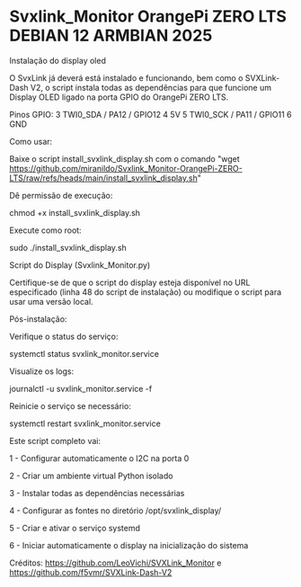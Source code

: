# Svxlink_Monitor OrangePi ZERO LTS DEBIAN 12 ARMBIAN 2025
Instalação do display oled

O SvxLink já deverá está instalado e funcionando, bem como o SVXLink-Dash V2, o script instala todas as dependências para que funcione um Display OLED ligado na porta GPIO do OrangePi ZERO LTS.

Pinos GPIO:
3 TWI0_SDA / PA12 / GPIO12 
4 5V
5 TWI0_SCK / PA11 / GPIO11 
6 GND

Como usar:

Baixe o script install_svxlink_display.sh com o comando "wget https://github.com/miranildo/Svxlink_Monitor-OrangePi-ZERO-LTS/raw/refs/heads/main/install_svxlink_display.sh"

Dê permissão de execução:

chmod +x install_svxlink_display.sh

Execute como root:

sudo ./install_svxlink_display.sh

Script do Display (Svxlink_Monitor.py)

Certifique-se de que o script do display esteja disponível no URL especificado (linha 48 do script de instalação) ou modifique o script para usar uma versão local.

Pós-instalação:

Verifique o status do serviço:

systemctl status svxlink_monitor.service

Visualize os logs:

journalctl -u svxlink_monitor.service -f

Reinicie o serviço se necessário:

systemctl restart svxlink_monitor.service

Este script completo vai:

1 - Configurar automaticamente o I2C na porta 0

2 - Criar um ambiente virtual Python isolado

3 - Instalar todas as dependências necessárias

4 - Configurar as fontes no diretório /opt/svxlink_display/

5 - Criar e ativar o serviço systemd

6 - Iniciar automaticamente o display na inicialização do sistema

Créditos: https://github.com/LeoVichi/SVXLink_Monitor
          e https://github.com/f5vmr/SVXLink-Dash-V2

